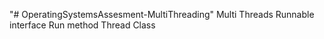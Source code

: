 "# OperatingSystemsAssesment-MultiThreading" 
Multi Threads
Runnable interface
Run method
Thread Class
